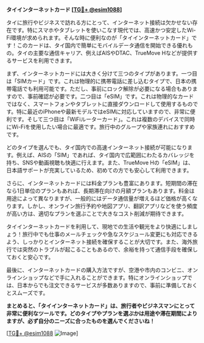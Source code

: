 **タイインターネットカード [[TG💪+ @esim1088](https://t.me/s/esim1088)]**

タイに旅行やビジネスで訪れる方にとって、インターネット接続は欠かせない存在です。特にスマホやタブレットを使いこなす現代では、高速かつ安定したWi-Fi環境が求められます。そんな時に便利なのが「タイインターネットカード」です！このカードは、タイ国内で簡単にモバイルデータ通信を開始できる優れもの。タイの主要な通信キャリア、例えばAISやDTAC、TrueMove Hなどが提供するサービスを利用できます。

まず、インターネットカードには大きく分けて三つのタイプがあります。一つ目は「SIMカード」です。これは物理的に携帯電話に差し込むタイプで、日本の携帯電話でも利用可能です。ただし、事前にロック解除が必要になる場合もありますので、事前確認が必要です。二つ目は「eSIM」です。これは物理的なカードではなく、スマートフォンやタブレットに直接ダウンロードして使用するものです。特に最近のiPhoneや最新モデルではeSIMに対応していますので、非常に便利です。そして三つ目は「WiFiルーターカード」。これは複数のデバイスで同時にWi-Fiを使用したい場合に最適です。旅行中のグループや家族連れにおすすめです。

どのタイプを選んでも、タイ国内での高速インターネット接続が可能になります。例えば、AISの「SIM」であれば、タイ国内で広範囲にわたるカバレッジを持ち、SNSや動画視聴も快適に行えます。また、TrueMove Hの「eSIM」は、日本語サポートが充実しているため、初めての方でも安心して利用できます。

さらに、インターネットカードには料金プランも豊富にあります。短期間の滞在なら1日単位のプランもあれば、長期滞在向けの月額プランもあります。料金は用途によって異なりますが、一般的にはデータ通信量が増えるほど価格が高くなります。しかし、オンライン旅行予約や地図アプリ、翻訳アプリなどを使う頻度が高い方は、適切なプランを選ぶことで大きなコスト削減が期待できます。

タイインターネットカードを利用して、現地での生活や観光をより快適にしましょう！旅行中でも仕事のメールチェックや急なスケジュール変更にも対応できるよう、しっかりとインターネット接続を確保することが大切です。また、海外旅行では突然のトラブルが起こることもあるので、余裕を持って通信手段を確保しておくと安心です。

最後に、インターネットカードの購入方法ですが、空港や市内のコンビニ、オンラインショップなどで手に入れることができます。特にオンラインショップでは、日本からでも注文できるサービスが多数ありますので、事前に準備しておくとスムーズです。

**まとめると、「タイインターネットカード」は、旅行者やビジネスマンにとって非常に便利なツールです。どのタイプやプランを選ぶかは用途や滞在期間によりますが、必ず自分のニーズに合ったものを選んでくださいね！**

[[TG💪+ @esim1088](https://t.me/s/esim1088) ![Image](https://i.postimg.cc/Y0z9fWf4/image.png)]